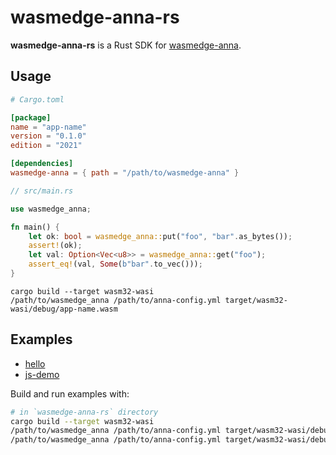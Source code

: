# wasmedge-anna-rs

**wasmedge-anna-rs** is a Rust SDK for [wasmedge-anna](https://github.com/second-state/wasmedge-anna).

## Usage

```toml
# Cargo.toml

[package]
name = "app-name"
version = "0.1.0"
edition = "2021"

[dependencies]
wasmedge-anna = { path = "/path/to/wasmedge-anna" }
```

```rust
// src/main.rs

use wasmedge_anna;

fn main() {
    let ok: bool = wasmedge_anna::put("foo", "bar".as_bytes());
    assert!(ok);
    let val: Option<Vec<u8>> = wasmedge_anna::get("foo");
    assert_eq!(val, Some(b"bar".to_vec()));
}
```

```shell
cargo build --target wasm32-wasi
/path/to/wasmedge_anna /path/to/anna-config.yml target/wasm32-wasi/debug/app-name.wasm
```

## Examples

- [hello](examples/hello)
- [js-demo](examples/js-demo)

Build and run examples with:

```sh
# in `wasmedge-anna-rs` directory
cargo build --target wasm32-wasi
/path/to/wasmedge_anna /path/to/anna-config.yml target/wasm32-wasi/debug/hello.wasm
/path/to/wasmedge_anna /path/to/anna-config.yml target/wasm32-wasi/debug/js-demo.wasm examples/js-demo/demo.js
```
